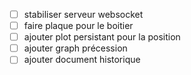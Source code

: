 - [ ] stabiliser serveur websocket
- [ ] faire plaque pour le boitier
- [ ] ajouter plot persistant pour la position
- [ ] ajouter graph précession
- [ ] ajouter document historique